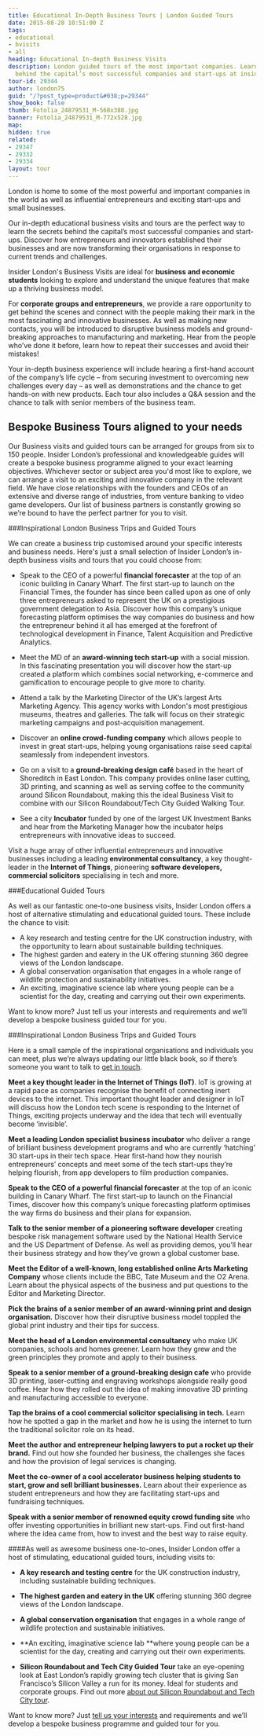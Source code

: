 ```yaml
---
title: Educational In-Depth Business Tours | London Guided Tours
date: 2015-08-28 10:51:00 Z
tags:
- educational
- bvisits
- all
heading: Educational In-depth Business Visits
description: London guided tours of the most important companies. Learn the secrets
  behind the capital’s most successful companies and start-ups at insider-london.co.uk.
tour-id: 29344
author: london75
guid: "/?post_type=product&#038;p=29344"
show_book: false
thumb: Fotolia_24879531_M-568x388.jpg
banner: Fotolia_24879531_M-772x528.jpg
map: 
hidden: true
related:
- 29347
- 29332
- 29334
layout: tour
---
```


<p class="lede">London is home to some of the most powerful and important companies in the world as well as influential entrepreneurs and exciting start-ups and small businesses.</p>

Our in-depth educational business visits and tours are the perfect way to learn the secrets behind the capital’s most successful companies and start-ups. Discover how entrepreneurs and innovators established their businesses and are now transforming their organisations in response to current trends and challenges.

Insider London's Business Visits are ideal for **business and economic students** looking to explore and understand the unique features that make up a thriving business model.

For **corporate groups and entrepreneurs**, we provide a rare opportunity to get behind the scenes and connect with the people making their mark in the most fascinating and innovative businesses. As well as making new contacts, you will be introduced to disruptive business models and ground-breaking approaches to manufacturing and marketing. Hear from the people who’ve done it before, learn how to repeat their successes and avoid their mistakes!

Your in-depth business experience will include hearing a first-hand account of the company’s life cycle – from securing investment to overcoming new challenges every day – as well as demonstrations and the chance to get hands-on with new products. Each tour also includes a Q&A session and the chance to talk with senior members of the business team.

## Bespoke Business Tours aligned to your needs

Our Business visits and guided tours can be arranged for groups from six to 150 people. Insider London’s professional and knowledgeable guides will create a bespoke business programme aligned to your exact learning objectives. Whichever sector or subject area you'd most like to explore, we can arrange a visit to an exciting and innovative company in the relevant field. We have close relationships with the founders and CEOs of an extensive and diverse range of industries, from venture banking to video game developers. Our list of business partners is constantly growing so we’re bound to have the perfect partner for you to visit.


###Inspirational London Business Trips and Guided Tours

We can create a business trip customised around your specific interests and business needs. Here's just a small selection of Insider London’s in-depth business visits and tours that you could choose from:

- Speak to the CEO of a powerful **financial forecaster** at the top of an iconic building in Canary Wharf. The first start-up to launch on the Financial Times, the founder has since been called upon as one of only three entrepreneurs asked to represent the UK on a prestigious government delegation to Asia. Discover how this company’s unique forecasting platform optimises the way companies do business and how the entrepreneur behind it all has emerged at the forefront of technological development in Finance, Talent Acquisition and Predictive Analytics.

- Meet the MD of an **award-winning tech start-up** with a social mission. In this fascinating presentation you will discover how the start-up created a platform which combines social networking, e-commerce and gamification to encourage people to give more to charity.

- Attend a talk by the Marketing Director of the UK’s largest Arts Marketing Agency. This agency works with London's most prestigious museums, theatres and galleries. The talk will focus on their strategic marketing campaigns and post-acquisition management.

- Discover an **online crowd-funding company** which allows people to invest in great start-ups, helping young organisations raise seed capital seamlessly from independent investors.

- Go on a visit to a **ground-breaking design café** based in the heart of Shoreditch in East London. This company provides online laser cutting, 3D printing, and scanning as well as serving coffee to the community around Silicon Roundabout, making this the ideal Business Visit to combine with our Silicon Roundabout/Tech City Guided Walking Tour.

- See a city **Incubator** funded by one of the largest UK Investment Banks and hear from the Marketing Manager how the incubator helps entrepreneurs with innovative ideas to succeed.

Visit a huge array of other influential entrepreneurs and innovative businesses including a leading **environmental consultancy**, a key thought-leader in the **Internet of Things**, pioneering **software developers, commercial solicitors** specialising in tech and more.

###Educational Guided Tours

As well as our fantastic one-to-one business visits, Insider London offers a host of alternative stimulating and educational guided tours. These include the chance to visit:

- A key research and testing centre for the UK construction industry, with the opportunity to learn about sustainable building techniques.
- The highest garden and eatery in the UK offering stunning 360 degree views of the London landscape.
- A global conservation organisation that engages in a whole range of wildlife protection and sustainability initiatives.
- An exciting, imaginative science lab where young people can be a scientist for the day, creating and carrying out their own experiments.

Want to know more? Just tell us your interests and requirements and we’ll develop a bespoke business guided tour for you.

###Inspirational London Business Trips and Guided Tours

Here is a small sample of the inspirational organisations and individuals you can meet, plus we’re always updating our little black book, so if there’s someone you want to talk to [get in touch](mailto:contact@insider-london.co.uk).

**Meet a key thought leader in the Internet of Things (IoT)**. IoT is growing at a rapid pace as companies recognise the benefit of connecting inert devices to the internet. This important thought leader and designer in IoT will discuss how the London tech scene is responding to the Internet of Things, exciting projects underway and the idea that tech will eventually become ‘invisible’.

**Meet a leading London specialist business incubator** who deliver a range of brilliant business development programs and who are currently ‘hatching’ 30 start-ups in their tech space. Hear first-hand how they nourish entrepreneurs’ concepts and meet some of the tech start-ups they’re helping flourish, from app developers to film production companies.

**Speak to the CEO of a powerful financial forecaster** at the top of an iconic building in Canary Wharf. The first start-up to launch on the Financial Times, discover how this company’s unique forecasting platform optimises the way firms do business and their plans for expansion.

**Talk to the senior member of a pioneering software developer** creating bespoke risk management software used by the National Health Service and the US Department of Defense. As well as providing demos, you’ll hear their business strategy and how they’ve grown a global customer base.

**Meet the Editor of a well-known, long established online Arts Marketing Company** whose clients include the BBC, Tate Museum and the O2 Arena. Learn about the physical aspects of the business and put questions to the Editor and Marketing Director.

**Pick the brains of a senior member of an award-winning print and design organisation.** Discover how their disruptive business model toppled the global print industry and their tips for success.

**Meet the head of a London environmental consultancy** who make UK companies, schools and homes greener. Learn how they grew and the green principles they promote and apply to their business.

**Speak to a senior member of a ground-breaking design cafe** who provide 3D printing, laser-cutting and engraving workshops alongside really good coffee. Hear how they rolled out the idea of making innovative 3D printing and manufacturing accessible to everyone.

**Tap the brains of a cool commercial solicitor specialising in tech.** Learn how he spotted a gap in the market and how he is using the internet to turn the traditional solicitor role on its head.

**Meet the author and entrepreneur helping lawyers to put a rocket up their brand.**
Find out how she founded her business, the challenges she faces and how the provision of legal services is changing.

**Meet the co-owner of a cool accelerator business helping students to start, grow and sell brilliant businesses.** Learn about their experience as student entrepreneurs and how they are facilitating start-ups and fundraising techniques.

**Speak with a senior member of renowned equity crowd funding site** who offer investing opportunities in brilliant new start-ups. Find out first-hand where the idea came from, how to invest and the best way to raise equity.

####As well as awesome business one-to-ones, Insider London offer a host of stimulating, educational guided tours, including visits to:


- **A key research and testing centre** for the UK construction industry, including sustainable building techniques.

- **The highest garden and eatery in the UK** offering stunning 360 degree views of the London landscape.

- **A global conservation organisation** that engages in a whole range of wildlife protection and sustainable initiatives.

- **An exciting, imaginative science lab **where young people can be a scientist for the day, creating and carrying out their own experiments.

- **Silicon Roundabout and Tech City Guided Tour** take an eye-opening look at East London’s rapidly growing tech cluster that is giving San Francisco’s Silicon Valley a run for its money. Ideal for students and corporate groups. Find out more [about out Silicon Roundabout and Tech City tour](/tours/silicon-roundabout-and-tech-city-tour/).

Want to know more? Just [tell us your interests](/contact-us/) and requirements and we’ll develop a bespoke business programme and guided tour for you.
